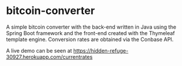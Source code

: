 # bitcoin-converter
A simple bitcoin converter with the back-end written in Java using the Spring Boot framework and the front-end created with the Thymeleaf template engine.  Conversion rates are obtained  via the Conbase API. 

A live demo can be seen at https://hidden-refuge-30927.herokuapp.com/currentrates
